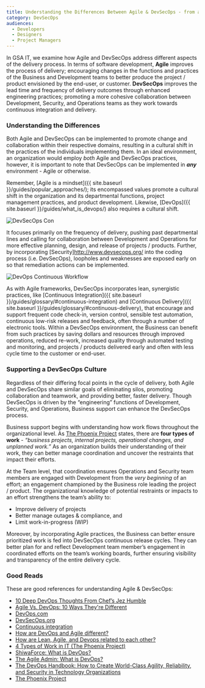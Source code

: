 ```yaml
---
title: Understanding the Differences Between Agile & DevSecOps - from a Business Perspective
category: DevSecOps
audiences:
  - Developers
  - Designers
  - Project Managers
---
```


In GSA IT, we examine how Agile and DevSecOps address different aspects of the delivery process. In terms of software development, **Agile** improves the process of delivery; encouraging changes in the functions and practices of the Business and Development teams to better produce the project / product envisioned by the end-user, or customer. **DevSecOps** improves the lead time and frequency of delivery outcomes through enhanced engineering practices; promoting a more cohesive collaboration between Development, Security, and Operations teams as they work towards continuous integration and delivery.

### Understanding the Differences
Both Agile and DevSecOps can be implemented to promote change and collaboration within their respective domains, resulting in a cultural shift in the practices of the individuals implementing them. In an ideal environment, an organization would employ *both* Agile and DevSecOps practices, however, it is important to note that DevSecOps can be implemented in ***any*** environment - Agile or otherwise.

Remember, [Agile is a mindset]({{ site.baseurl }}/guides/popular_approaches/); its encompassed values promote a cultural shift in the organization and its departmental functions, project management practices, and product development. Likewise, [DevOps]({{ site.baseurl }}/guides/what_is_devops/) also requires a cultural shift.

<img src="{{ site.baseurl }}/assets/img/guides/DevSecOps.png"
  alt="DevSecOps Con"
  class="guide-image guide-image-half">

It focuses primarily on the frequency of delivery, pushing past departmental lines and calling for collaboration between Development and Operations for more effective planning, design, and release of projects / products. Further, by incorporating [Security]http://www.devsecops.org/ into the coding process (i.e. DevSecOps), loopholes and weaknesses are exposed early on so that remediation actions can be implemented.

<img src="{{ site.baseurl }}/assets/img/guides/DevOps_Continuous.png"
  alt="DevOps Continuous Workflow"
  class="guide-image guide-image-half">

As with Agile frameworks, DevSecOps incorporates lean, synergistic practices, like [Continuous Integration]({{ site.baseurl }}/guides/glossary/#continuous-integration) and [Continuous Delivery]({{ site.baseurl }}/guides/glossary/#continuous-delivery), that encourage and support frequent code check-in, version control, sensible test automation, continuous low-risk releases and feedback, often through a number of electronic tools. Within a DevSecOps environment, the Business can benefit from such practices by saving dollars and resources through improved operations, reduced re-work, increased quality through automated testing and monitoring, and projects / products delivered early and often with less cycle time to the customer or end-user.

### Supporting a DevSecOps Culture
Regardless of their differing focal points in the cycle of delivery, both Agile and DevSecOps share similar goals of eliminating silos, promoting collaboration and teamwork, and providing better, faster delivery. Though DevSecOps is driven by the “engineering” functions of Development, Security, and Operations, Business support can enhance the DevSecOps process.

Business support begins with understanding how work flows throughout the organizational level. As [The Phoenix Project](https://uptakedigital.zendesk.com/hc/en-us/articles/115000524374-4-Types-of-Work-in-IT-The-Phoenix-Project-) states, there are **four types of work** - *“business projects, internal projects, operational changes, and unplanned work.”* As an organization builds their understanding of their work, they can better manage coordination and uncover the restraints that impact their efforts.

At the Team level, that coordination ensures Operations and Security team members are engaged with Development from the *very beginning* of an effort; an engagement championed by the Business role leading the project / product. The organizational knowledge of potential restraints or impacts to an effort strengthens the team’s ability to:
* Improve delivery of projects
* Better manage outages & compliance, and
* Limit work-in-progress (WIP)

Moreover, by incorporating Agile practices, the Business can better ensure prioritized work is fed into DevSecOps continuous release cycles. They can better plan for and reflect Development team member’s engagement in coordinated efforts on the team’s working boards, further ensuring visibility and transparency of the entire delivery cycle.

### Good Reads
These are good references for understanding Agile & DevSecOps:
* [10 Deep DevOps Thoughts From Chef’s Jez Humble](https://blog.newrelic.com/2015/04/28/devops-jez-humble/)
* [Agile Vs. DevOps: 10 Ways They're Different](http://www.informationweek.com/devops/agile-vs-devops-10-ways-theyre-different/d/d-id/1326121)
* [DevOps.com](https://devops.com/)
* [DevSecOps.org](http://www.devsecops.org/)
* [Continuous integration](https://en.wikipedia.org/wiki/Continuous_integration)
* [How are DevOps and Agile different?](https://www.quora.com/How-are-DevOps-and-Agile-different)
* [How are Lean, Agile, and Devops related to each other?](http://www.agileweboperations.com/lean-agile-devops-related)
* [4 Types of Work in IT (The Phoenix Project)](https://uptakedigital.zendesk.com/hc/en-us/articles/115000524374-4-Types-of-Work-in-IT-The-Phoenix-Project-)
* [ShiwaForce: What is DevOps?](https://www.shiwaforce.com/mi-az-devops/)
* [The Agile Admin: What is DevOps?](https://theagileadmin.com/what-is-devops/)
* [The DevOps Handbook: How to Create World-Class Agility, Reliability, and Security in Technology Organizations](https://www.amazon.com/DevOps-Handbook-World-Class-Reliability-Organizations-ebook/dp/B01M9ASFQ3/ref=dp_kinw_strp_1)
* [The Phoenix Project](http://www.itrevolution.com/book/the-phoenix-project/)
